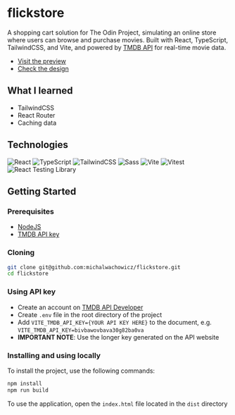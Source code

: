 # flickstore

A shopping cart solution for The Odin Project, simulating an online store where users can browse and purchase movies. Built with React, TypeScript, TailwindCSS, and Vite, and powered by [TMDB API](https://www.themoviedb.org/) for real-time movie data.

- [Visit the preview](https://flickstore.netlify.app/)
- [Check the design](https://www.figma.com/design/whzafrJO98DOGMTRldONSg/FlickStore?node-id=0-1&t=Mdl48kNNc2rWXAhj-1)

## What I learned
- TailwindCSS
- React Router
- Caching data

## Technologies

![React](https://img.shields.io/badge/-React-000?&logo=React)
![TypeScript](https://img.shields.io/badge/-TypeScript-000?&logo=TypeScript)
![TailwindCSS](https://img.shields.io/badge/-TailwindCSS-000?&logo=TailwindCSS)
![Sass](https://img.shields.io/badge/-Sass-000?logo=sass)
![Vite](https://img.shields.io/badge/-Vite-000?logo=vite)
![Vitest](https://img.shields.io/badge/-Vitest-000?&logo=Vitest)
![React Testing Library](https://img.shields.io/badge/-React%20Testing%20Library-000?&logo=TestingLibrary)

## Getting Started

### Prerequisites
- [NodeJS](https://nodejs.org/en)
- [TMDB API key](https://developer.themoviedb.org/)

### Cloning

```bash
git clone git@github.com:michalwachowicz/flickstore.git
cd flickstore
```

### Using API key
- Create an account on [TMDB API Developer](https://developer.themoviedb.org/)
- Create `.env` file in the root directory of the project
- Add `VITE_TMDB_API_KEY={YOUR API KEY HERE}` to the document, e.g. `VITE_TMDB_API_KEY=bivbawovbava30g82ba0va`
- **IMPORTANT NOTE**: Use the longer key generated on the API website

### Installing and using locally

To install the project, use the following commands:

```bash
npm install
npm run build
```

To use the application, open the `index.html` file located in the `dist` directory
